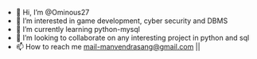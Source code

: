 - 👋 Hi, I’m @Ominous27
- 👀 I’m interested in game development, cyber security and DBMS
- 🌱 I’m currently learning python-mysql
- 💞️ I’m looking to collaborate on any interesting project in python and sql
- 📫 How to reach me mail-manvendrasang@gmail.com ||

<!---
Ominous27/Ominous27 is a ✨ special ✨ repository because its `README.md` (this file) appears on your GitHub profile.
You can click the Preview link to take a look at your changes.
--->
